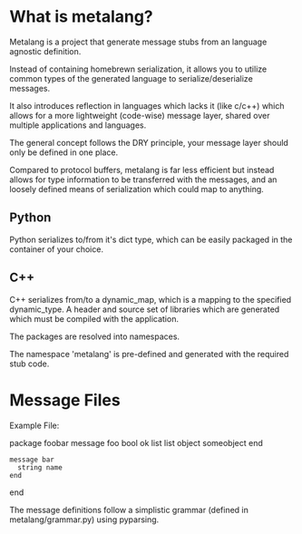 What is metalang?
=================
Metalang is a project that generate message stubs from an language agnostic
definition.

Instead of containing homebrewn serialization, it allows you to utilize common
types of the generated language to serialize/deserialize messages.

It also introduces reflection in languages which lacks it (like c/c++) which
allows for a more lightweight (code-wise) message layer, shared over multiple
applications and languages.

The general concept follows the DRY principle, your message layer should only
be defined in one place.

Compared to protocol buffers, metalang is far less efficient but instead allows
for type information to be transferred with the messages, and an loosely
defined means of serialization which could map to anything.

Python
------
Python serializes to/from it's dict type, which can be easily packaged in the
container of your choice.

C++
---
C++ serializes from/to a dynamic\_map, which is a mapping to the specified
dynamic\_type. A header and source set of libraries which are generated which must
be compiled with the application.

The packages are resolved into namespaces.

The namespace 'metalang' is pre-defined and generated with the required stub
code.

Message Files
=============
Example File:

  package foobar
    message foo
      bool ok
      list list
      object someobject
    end

    message bar
      string name
    end
  end

The message definitions follow a simplistic grammar (defined in
metalang/grammar.py) using pyparsing.

